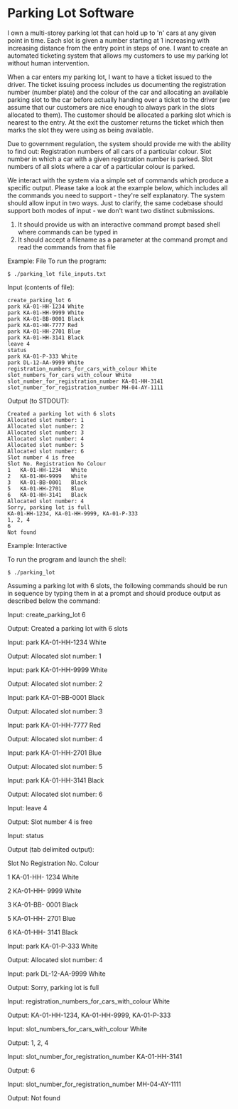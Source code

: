 Parking Lot Software
===============
I own a multi-storey parking lot that can hold up to 'n' cars at any given point in time. Each slot is given a number starting at 1 increasing with increasing distance from the entry point in steps of one. I want to create an automated ticketing system that allows my customers to use my parking lot without human intervention.

When a car enters my parking lot, I want to have a ticket issued to the driver. The ticket issuing process includes us documenting the registration number (number plate) and the colour of the car and allocating an available parking slot to the car before actually handing over a ticket to the driver (we assume that our customers are nice enough to always park in the slots allocated to them). The customer should be allocated a parking slot which is nearest to the entry. At the exit the customer returns the ticket which then marks the slot they were using as being available.

Due to government regulation, the system should provide me with the ability to find out:
Registration numbers of all cars of a particular colour.
Slot number in which a car with a given registration number is parked.
Slot numbers of all slots where a car of a particular colour is parked.

We interact with the system via a simple set of commands which produce a specific output. Please take a look at the example below, which includes all the commands you need to support - they're self explanatory. The system should allow input in two ways. Just to clarify, the same codebase should support both modes of input - we don't want two distinct submissions.
1) It should provide us with an interactive command prompt based shell where commands can be typed in
2) It should accept a filename as a parameter at the command prompt and read the commands from that file

Example: File
To run the program:
```
$ ./parking_lot file_inputs.txt
```
Input (contents of file):
```
create_parking_lot 6
park KA-01-HH-1234 White
park KA-01-HH-9999 White
park KA-01-BB-0001 Black
park KA-01-HH-7777 Red
park KA-01-HH-2701 Blue
park KA-01-HH-3141 Black
leave 4
status
park KA-01-P-333 White
park DL-12-AA-9999 White
registration_numbers_for_cars_with_colour White
slot_numbers_for_cars_with_colour White
slot_number_for_registration_number KA-01-HH-3141
slot_number_for_registration_number MH-04-AY-1111
```

Output (to STDOUT):
```
Created a parking lot with 6 slots
Allocated slot number: 1
Allocated slot number: 2
Allocated slot number: 3
Allocated slot number: 4
Allocated slot number: 5
Allocated slot number: 6
Slot number 4 is free
Slot No. Registration No Colour
1	KA-01-HH-1234	White
2	KA-01-HH-9999	White
3	KA-01-BB-0001	Black
5	KA-01-HH-2701	Blue
6	KA-01-HH-3141	Black
Allocated slot number: 4
Sorry, parking lot is full
KA-01-HH-1234, KA-01-HH-9999, KA-01-P-333
1, 2, 4
6
Not found
```

Example: Interactive

To run the program and launch the shell:
```
$ ./parking_lot
```

Assuming a parking lot with 6 slots, the following commands should be run in sequence by typing them in at a prompt and should produce output as described below the command:


Input:
create_parking_lot 6

Output:
Created a parking lot with 6 slots

Input:
park KA-01-HH-1234 White

Output:
Allocated slot number: 1

Input:
park KA-01-HH-9999 White

Output:
Allocated slot number: 2

Input:
park KA-01-BB-0001 Black

Output:
Allocated slot number: 3

Input:
park KA-01-HH-7777 Red

Output:
Allocated slot number: 4

Input:
park KA-01-HH-2701 Blue

Output:
Allocated slot number: 5

Input:
park KA-01-HH-3141 Black

Output:
Allocated slot number: 6

Input:
leave 4

Output:
Slot number 4 is free

Input:
status

Output (tab delimited output):

Slot No	Registration No.	Colour

1 		KA-01-HH- 1234		White

2 		KA-01-HH- 9999		White

3 		KA-01-BB- 0001		Black

5 		KA-01-HH- 2701		Blue

6 		KA-01-HH- 3141		Black

Input:
park KA-01-P-333 White

Output:
Allocated slot number: 4

Input:
park DL-12-AA-9999 White

Output:
Sorry, parking lot is full

Input:
registration_numbers_for_cars_with_colour White

Output:
KA-01-HH-1234, KA-01-HH-9999, KA-01-P-333

Input:
slot_numbers_for_cars_with_colour White

Output:
1, 2, 4

Input:
slot_number_for_registration_number KA-01-HH-3141

Output:
6

Input:
slot_number_for_registration_number MH-04-AY-1111

Output:
Not found
